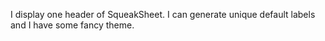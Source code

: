 I display one header of SqueakSheet. I can generate unique default labels and I have some fancy theme.